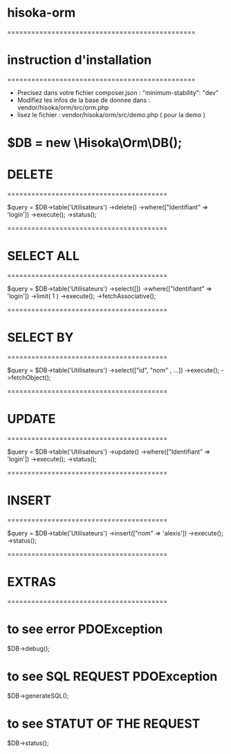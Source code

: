 # hisoka-orm

===============================================
# instruction d'installation
===============================================
- Precisez dans votre fichier composer.json : "minimum-stability": "dev"
- Modifiez les infos de la base de donnee dans : vendor/hisoka/orm/src/orm.php
- lisez le fichier : vendor/hisoka/orm/src/demo.php ( pour la demo )


<!-- INIT DB -->
$DB =  new \Hisoka\Orm\DB();
========================================
# DELETE
========================================

 $query = $DB->table('Utilisateurs')
 ->delete()
 ->where(["Identifiant" =>  'login']) 
 ->execute();
 ->status();
 
========================================
# SELECT ALL
========================================
  
 $query = $DB->table('Utilisateurs')
 ->select([]) 
 ->where(["Identifiant" =>  'login']) 
 ->limit( 1 )
 ->execute();
 ->fetchAssociative();
 
========================================
# SELECT BY
========================================
  
 $query = $DB->table('Utilisateurs')
  ->select(["id", "nom" , ...]) 
  ->execute();
  ->fetchObject();
  
========================================
# UPDATE
========================================

 $query = $DB->table('Utilisateurs')
 ->update()
 ->where(["Identifiant" =>  'login']) 
 ->execute();
 ->status();
 
 
========================================
# INSERT
========================================

 $query = $DB->table('Utilisateurs')
 ->insert(["nom" =>  'alexis'])
 ->execute();
 ->status(); 
 
 
 
========================================
# EXTRAS
========================================

# to see error PDOException

$DB->debug();

# to see SQL REQUEST PDOException

$DB->generateSQL();

# to see STATUT OF THE REQUEST

$DB->status();











 
 
